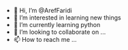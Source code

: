- 👋 Hi, I’m @ArefFaridi
- 👀 I’m interested in learning new things 
- 🌱 I’m currently learning python 
- 💞️ I’m looking to collaborate on ...
- 📫 How to reach me ...

<!---
ArefFaridi/ArefFaridi is a ✨ special ✨ repository because its `README.md` (this file) appears on your GitHub profile.
You can click the Preview link to take a look at your changes.
--->
